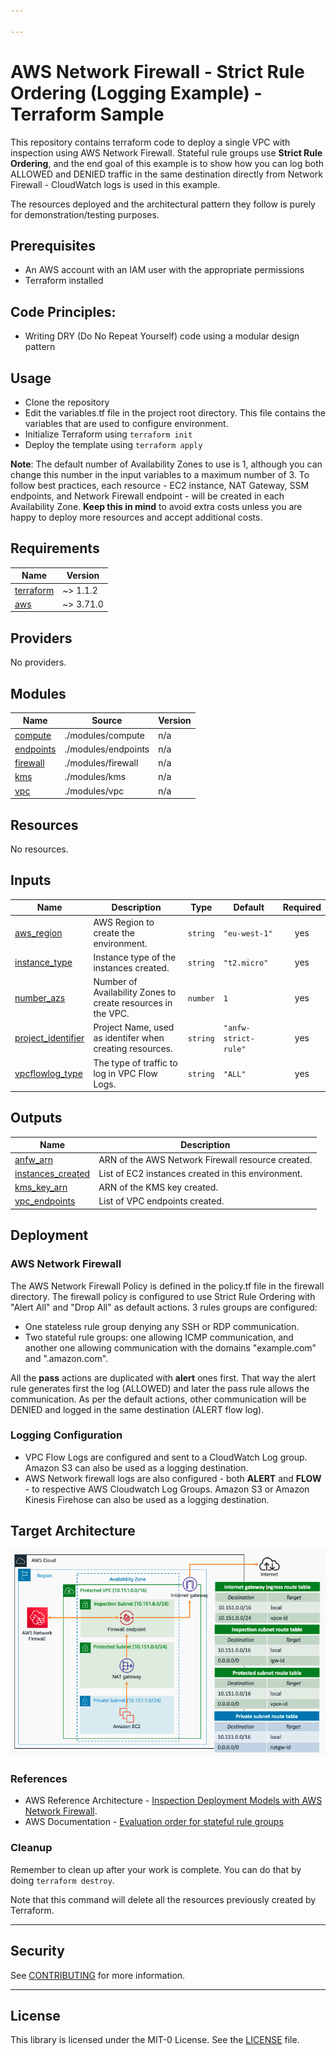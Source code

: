 ```yaml
---

---
```


# AWS Network Firewall - Strict Rule Ordering (Logging Example) - Terraform Sample

This repository contains terraform code to deploy a single VPC with inspection using AWS Network Firewall. Stateful rule groups use **Strict Rule Ordering**, and the end goal of this example is to show how you can log both ALLOWED and DENIED traffic in the same destination directly from Network Firewall - CloudWatch logs is used in this example. 

The resources deployed and the architectural pattern they follow is purely for demonstration/testing purposes.

## Prerequisites

- An AWS account with an IAM user with the appropriate permissions
- Terraform installed

## Code Principles:

- Writing DRY (Do No Repeat Yourself) code using a modular design pattern

## Usage

- Clone the repository
- Edit the variables.tf file in the project root directory. This file contains the variables that are used to configure environment.
- Initialize Terraform using `terraform init`
- Deploy the template using `terraform apply`

**Note**: The default number of Availability Zones to use is 1, although you can change this number in the input variables to a maximum number of 3. To follow best practices, each resource - EC2 instance, NAT Gateway, SSM endpoints, and Network Firewall endpoint - will be created in each Availability Zone. **Keep this in mind** to avoid extra costs unless you are happy to deploy more resources and accept additional costs.

<!-- BEGIN_TF_DOCS -->
## Requirements

| Name | Version |
|------|---------|
| <a name="requirement_terraform"></a> [terraform](#requirement\_terraform) | ~> 1.1.2 |
| <a name="requirement_aws"></a> [aws](#requirement\_aws) | ~> 3.71.0 |

## Providers

No providers.

## Modules

| Name | Source | Version |
|------|--------|---------|
| <a name="module_compute"></a> [compute](#module\_compute) | ./modules/compute | n/a |
| <a name="module_endpoints"></a> [endpoints](#module\_endpoints) | ./modules/endpoints | n/a |
| <a name="module_firewall"></a> [firewall](#module\_firewall) | ./modules/firewall | n/a |
| <a name="module_kms"></a> [kms](#module\_kms) | ./modules/kms | n/a |
| <a name="module_vpc"></a> [vpc](#module\_vpc) | ./modules/vpc | n/a |

## Resources

No resources.

## Inputs

| Name | Description | Type | Default | Required |
|------|-------------|------|---------|:--------:|
| <a name="input_aws_region"></a> [aws\_region](#input\_aws\_region) | AWS Region to create the environment. | `string` | `"eu-west-1"` | yes |
| <a name="input_instance_type"></a> [instance\_type](#input\_instance\_type) | Instance type of the instances created. | `string` | `"t2.micro"` | yes |
| <a name="input_number_azs"></a> [number\_azs](#input\_number\_azs) | Number of Availability Zones to create resources in the VPC. | `number` | `1` | yes |
| <a name="input_project_identifier"></a> [project\_identifier](#input\_project\_identifier) | Project Name, used as identifer when creating resources. | `string` | `"anfw-strict-rule"` | yes |
| <a name="input_vpcflowlog_type"></a> [vpcflowlog\_type](#input\_vpcflowlog\_type) | The type of traffic to log in VPC Flow Logs. | `string` | `"ALL"` | yes |

## Outputs

| Name | Description |
|------|-------------|
| <a name="output_anfw_arn"></a> [anfw\_arn](#output\_anfw\_arn) | ARN of the AWS Network Firewall resource created. |
| <a name="output_instances_created"></a> [instances\_created](#output\_instances\_created) | List of EC2 instances created in this environment. |
| <a name="output_kms_key_arn"></a> [kms\_key\_arn](#output\_kms\_key\_arn) | ARN of the KMS key created. |
| <a name="output_vpc_endpoints"></a> [vpc\_endpoints](#output\_vpc\_endpoints) | List of VPC endpoints created. |
<!-- END_TF_DOCS -->

## Deployment

### AWS Network Firewall

The AWS Network Firewall Policy is defined in the policy.tf file in the firewall directory. The firewall policy is configured to use Strict Rule Ordering with "Alert All" and "Drop All" as default actions. 3 rules groups are configured:

- One stateless rule group denying any SSH or RDP communication.
- Two stateful rule groups: one allowing ICMP communication, and another one allowing communication with the domains "example.com" and ".amazon.com". 

All the **pass** actions are duplicated with **alert** ones first. That way the alert rule generates first the log (ALLOWED) and later the pass rule allows the communication. As per the default actions, other communication will be DENIED and logged in the same destination (ALERT flow log).

### Logging Configuration

- VPC Flow Logs are configured and sent to a CloudWatch Log group. Amazon S3 can also be used as a logging destination.
- AWS Network firewall logs are also configured - both **ALERT** and **FLOW** - to respective AWS Cloudwatch Log Groups. Amazon S3 or Amazon Kinesis Firehose can also be used as a logging destination.

## Target Architecture

![Architecture diagram](./images/architecture_diagram.png)

### References

- AWS Reference Architecture - [Inspection Deployment Models with AWS Network Firewall](https://d1.awsstatic.com/architecture-diagrams/ArchitectureDiagrams/inspection-deployment-models-with-AWS-network-firewall-ra.pdf). 
- AWS Documentation - [Evaluation order for stateful rule groups](https://docs.aws.amazon.com/network-firewall/latest/developerguide/suricata-rule-evaluation-order.html)

### Cleanup

Remember to clean up after your work is complete. You can do that by doing `terraform destroy`.

Note that this command will delete all the resources previously created by Terraform.

------

## Security

See [CONTRIBUTING](CONTRIBUTING.md) for more information.

------

## License

This library is licensed under the MIT-0 License. See the [LICENSE](LICENSE) file.